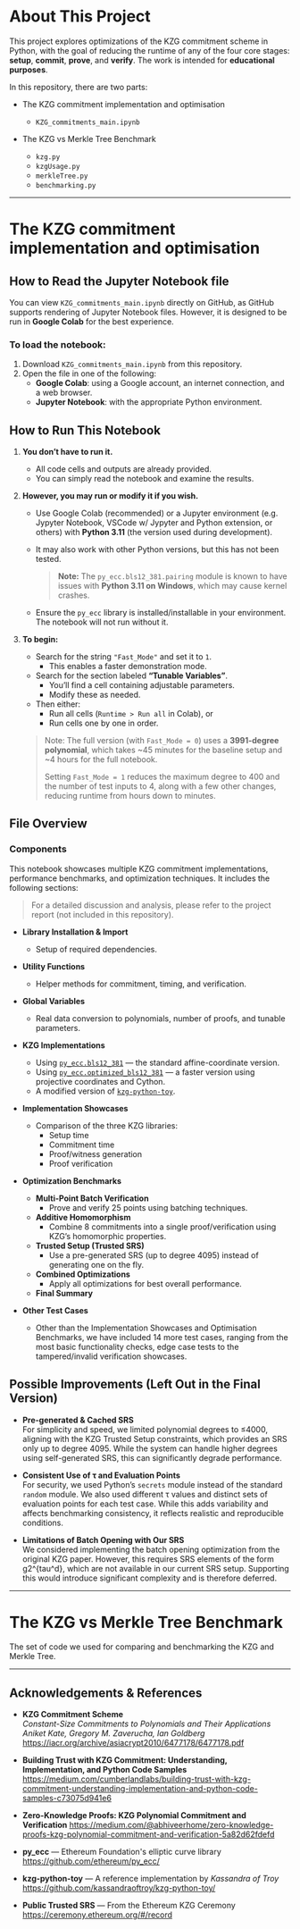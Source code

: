 # About This Project

This project explores optimizations of the KZG commitment scheme in Python, with the goal of reducing the runtime of any of the four core stages: **setup**, **commit**, **prove**, and **verify**. The work is intended for **educational purposes**.

In this repository, there are two parts:
  * The KZG commitment implementation and optimisation
    * `KZG_commitments_main.ipynb`
     
  * The KZG vs Merkle Tree Benchmark
    * `kzg.py`
    * `kzgUsage.py`
    * `merkleTree.py`
    * `benchmarking.py`

---

# The KZG commitment implementation and optimisation

## How to Read the Jupyter Notebook file

You can view `KZG_commitments_main.ipynb` directly on GitHub, as GitHub supports rendering of Jupyter Notebook files. However, it is designed to be run in **Google Colab** for the best experience.

### To load the notebook:

1. Download `KZG_commitments_main.ipynb` from this repository.
2. Open the file in one of the following:
   - **Google Colab**: using a Google account, an internet connection, and a web browser.
   - **Jupyter Notebook**: with the appropriate Python environment.

## How to Run This Notebook

1. **You don’t have to run it.**
   - All code cells and outputs are already provided.
   - You can simply read the notebook and examine the results.

2. **However, you may run or modify it if you wish.**
   - Use Google Colab (recommended) or a Jupyter environment (e.g. Jypyter Notebook, VSCode w/ Jypyter and Python extension, or others) with **Python 3.11** (the version used during development).
   - It may also work with other Python versions, but this has not been tested.

     > **Note:** The `py_ecc.bls12_381.pairing` module is known to have issues with **Python 3.11 on Windows**, which may cause kernel crashes.

   - Ensure the `py_ecc` library is installed/installable in your environment. The notebook will not run without it.

3. **To begin:**
   - Search for the string `"Fast_Mode"` and set it to `1`.
     - This enables a faster demonstration mode.
   - Search for the section labeled **“Tunable Variables”**.
     - You’ll find a cell containing adjustable parameters.
     - Modify these as needed.
   - Then either:
     - Run all cells (`Runtime > Run all` in Colab), or
     - Run cells one by one in order.

   > Note: The full version (with `Fast_Mode = 0`) uses a **3991-degree polynomial**, which takes ~45 minutes for the baseline setup and ~4 hours for the full notebook.
   > 
   > Setting `Fast_Mode = 1` reduces the maximum degree to 400 and the number of test inputs to 4, along with a few other changes, reducing runtime from hours down to minutes.

## File Overview

### Components

This notebook showcases multiple KZG commitment implementations, performance benchmarks, and optimization techniques. It includes the following sections:

> For a detailed discussion and analysis, please refer to the project report (not included in this repository).

- **Library Installation & Import**
  - Setup of required dependencies.

- **Utility Functions**
  - Helper methods for commitment, timing, and verification.

- **Global Variables**
  - Real data conversion to polynomials, number of proofs, and tunable parameters.

- **KZG Implementations**
  - Using [`py_ecc.bls12_381`](https://github.com/ethereum/py_ecc) — the standard affine-coordinate version.
  - Using [`py_ecc.optimized_bls12_381`](https://github.com/ethereum/py_ecc) — a faster version using projective coordinates and Cython.
  - A modified version of [`kzg-python-toy`](https://github.com/kassandraoftroy/kzg-python-toy).

- **Implementation Showcases**
  - Comparison of the three KZG libraries:
    - Setup time
    - Commitment time
    - Proof/witness generation
    - Proof verification

- **Optimization Benchmarks**
  - **Multi-Point Batch Verification**
    - Prove and verify 25 points using batching techniques.
  - **Additive Homomorphism**
    - Combine 8 commitments into a single proof/verification using KZG’s homomorphic properties.
  - **Trusted Setup (Trusted SRS)**
    - Use a pre-generated SRS (up to degree 4095) instead of generating one on the fly.
  - **Combined Optimizations**
    - Apply all optimizations for best overall performance.
  - **Final Summary**

- **Other Test Cases**
  - Other than the Implementation Showcases and Optimisation Benchmarks, we have included 14 more test cases, ranging from the most basic functionality checks, edge case tests to the tampered/invalid verification showcases.

## Possible Improvements (Left Out in the Final Version)

- **Pre-generated & Cached SRS**  
  For simplicity and speed, we limited polynomial degrees to ≤4000, aligning with the KZG Trusted Setup constraints, which provides an SRS only up to degree 4095. While the system can handle higher degrees using self-generated SRS, this can significantly degrade performance.

- **Consistent Use of τ and Evaluation Points**  
  For security, we used Python’s `secrets` module instead of the standard `random` module. We also used different τ values and distinct sets of evaluation points for each test case. While this adds variability and affects benchmarking consistency, it reflects realistic and reproducible conditions.

- **Limitations of Batch Opening with Our SRS**  
  We considered implementing the batch opening optimization from the original KZG paper. However, this requires SRS elements of the form g2^{tau^d}, which are not available in our current SRS setup. Supporting this would introduce significant complexity and is therefore deferred.

---

# The KZG vs Merkle Tree Benchmark

The set of code we used for comparing and benchmarking the KZG and Merkle Tree. 

---

## Acknowledgements & References

- **KZG Commitment Scheme**  
  *Constant-Size Commitments to Polynomials and Their Applications*  
  *Aniket Kate, Gregory M. Zaverucha, Ian Goldberg*  
  https://iacr.org/archive/asiacrypt2010/6477178/6477178.pdf

- **Building Trust with KZG Commitment: Understanding, Implementation, and Python Code Samples**
  https://medium.com/cumberlandlabs/building-trust-with-kzg-commitment-understanding-implementation-and-python-code-samples-c73075d941e6

- **Zero-Knowledge Proofs: KZG Polynomial Commitment and Verification**
  https://medium.com/@abhiveerhome/zero-knowledge-proofs-kzg-polynomial-commitment-and-verification-5a82d62fdefd

- **py_ecc** — Ethereum Foundation's elliptic curve library  
  https://github.com/ethereum/py_ecc/

- **kzg-python-toy** — A reference implementation by *Kassandra of Troy*  
  https://github.com/kassandraoftroy/kzg-python-toy/

- **Public Trusted SRS** — From the Ethereum KZG Ceremony  
  https://ceremony.ethereum.org/#/record
